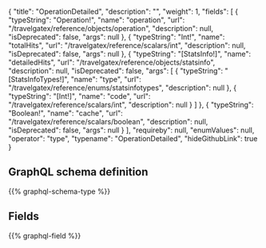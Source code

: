 {
  "title": "OperationDetailed",
  "description": "",
  "weight": 1,
  "fields": [
    {
      "typeString": "Operation!",
      "name": "operation",
      "url": "/travelgatex/reference/objects/operation",
      "description": null,
      "isDeprecated": false,
      "args": null
    },
    {
      "typeString": "Int!",
      "name": "totalHits",
      "url": "/travelgatex/reference/scalars/int",
      "description": null,
      "isDeprecated": false,
      "args": null
    },
    {
      "typeString": "[StatsInfo!]",
      "name": "detailedHits",
      "url": "/travelgatex/reference/objects/statsinfo",
      "description": null,
      "isDeprecated": false,
      "args": [
        {
          "typeString": "[StatsInfoTypes!]",
          "name": "type",
          "url": "/travelgatex/reference/enums/statsinfotypes",
          "description": null
        },
        {
          "typeString": "[Int!]",
          "name": "code",
          "url": "/travelgatex/reference/scalars/int",
          "description": null
        }
      ]
    },
    {
      "typeString": "Boolean!",
      "name": "cache",
      "url": "/travelgatex/reference/scalars/boolean",
      "description": null,
      "isDeprecated": false,
      "args": null
    }
  ],
  "requireby": null,
  "enumValues": null,
  "operator": "type",
  "typename": "OperationDetailed",
  "hideGithubLink": true
}
## GraphQL schema definition

{{% graphql-schema-type %}}

## Fields

{{% graphql-field %}}
